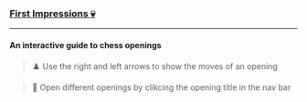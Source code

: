 ### [First Impressions 💀](https://rohinsood.github.io/first-impressions/index.html)
---
#### An interactive guide to chess openings

> ♟️ Use the right and left arrows to show the moves of an opening

> 👑 Open different openings by clikcing the opening title in the nav bar
